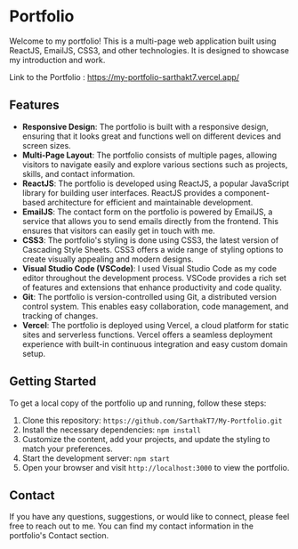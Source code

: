 # Portfolio

Welcome to my portfolio! This is a multi-page web application built using ReactJS, EmailJS, CSS3, and other technologies. It is designed to showcase my introduction and work.

Link to the Portfolio : https://my-portfolio-sarthakt7.vercel.app/
## Features

- **Responsive Design**: The portfolio is built with a responsive design, ensuring that it looks great and functions well on different devices and screen sizes.
- **Multi-Page Layout**: The portfolio consists of multiple pages, allowing visitors to navigate easily and explore various sections such as projects, skills, and contact information.
- **ReactJS**: The portfolio is developed using ReactJS, a popular JavaScript library for building user interfaces. ReactJS provides a component-based architecture for efficient and maintainable development.
- **EmailJS**: The contact form on the portfolio is powered by EmailJS, a service that allows you to send emails directly from the frontend. This ensures that visitors can easily get in touch with me.
- **CSS3**: The portfolio's styling is done using CSS3, the latest version of Cascading Style Sheets. CSS3 offers a wide range of styling options to create visually appealing and modern designs.
- **Visual Studio Code (VSCode)**: I used Visual Studio Code as my code editor throughout the development process. VSCode provides a rich set of features and extensions that enhance productivity and code quality.
- **Git**: The portfolio is version-controlled using Git, a distributed version control system. This enables easy collaboration, code management, and tracking of changes.
- **Vercel**: The portfolio is deployed using Vercel, a cloud platform for static sites and serverless functions. Vercel offers a seamless deployment experience with built-in continuous integration and easy custom domain setup.

## Getting Started

To get a local copy of the portfolio up and running, follow these steps:

1. Clone this repository: `https://github.com/SarthakT7/My-Portfolio.git`
2. Install the necessary dependencies: `npm install`
3. Customize the content, add your projects, and update the styling to match your preferences.
4. Start the development server: `npm start`
5. Open your browser and visit `http://localhost:3000` to view the portfolio.

## Contact

If you have any questions, suggestions, or would like to connect, please feel free to reach out to me. You can find my contact information in the portfolio's Contact section.
